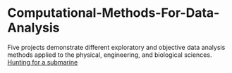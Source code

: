 # Computational-Methods-For-Data-Analysis
Five projects demonstrate different exploratory and objective data analysis methods applied to the physical, engineering, and biological sciences.
[Hunting for a submarine](https://github.com/yuminyin/Computational-Methods-For-Data-Analysis/tree/main/Hunting%20for%20a%20submarine "Hunting for a submarine")
